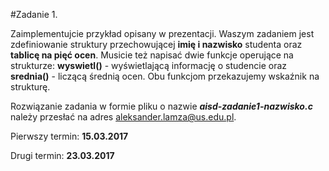 #Zadanie 1.

Zaimplementujcie przykład opisany w prezentacji. Waszym zadaniem jest zdefiniowanie struktury przechowującej __imię i nazwisko__ studenta oraz __tablicę na pięć ocen__. Musicie też napisać dwie funkcje operujące na strukturze: __wyswietl()__ - wyświetlającą informację o studencie oraz __srednia()__ - liczącą średnią ocen. Obu funkcjom przekazujemy wskaźnik na strukturę.

Rozwiązanie zadania w formie pliku o nazwie *__aisd-zadanie1-nazwisko.c__* należy przesłać na adres aleksander.lamza@us.edu.pl.

Pierwszy termin: __15.03.2017__

Drugi termin: __23.03.2017__ 
